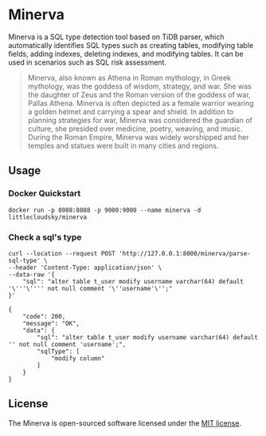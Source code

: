# Minerva

Minerva is a SQL type detection tool based on TiDB parser, which automatically identifies SQL types such as creating tables, modifying table fields, adding indexes, deleting indexes, and modifying tables. It can be used in scenarios such as SQL risk assessment.
> Minerva, also known as Athena in Roman mythology, in Greek mythology, was the goddess of wisdom, strategy, and war. She was the daughter of Zeus and the Roman version of the goddess of war, Pallas Athena. Minerva is often depicted as a female warrior wearing a golden helmet and carrying a spear and shield. In addition to planning strategies for war, Minerva was considered the guardian of culture, she presided over medicine, poetry, weaving, and music. During the Roman Empire, Minerva was widely worshipped and her temples and statues were built in many cities and regions.


## Usage
### Docker Quickstart
```shell
docker run -p 8088:8088 -p 9000:9000 --name minerva -d littlecloudsky/minerva
```

### Check a sql's type
```shell
curl --location --request POST 'http://127.0.0.1:8000/minerva/parse-sql-type' \
--header 'Content-Type: application/json' \
--data-raw '{
    "sql": "alter table t_user modify username varchar(64) default '\'''\'''' not null comment '\''username'\'';"
}'

{
    "code": 200,
    "message": "OK",
    "data": {
        "sql": "alter table t_user modify username varchar(64) default '' not null comment 'username';",
        "sqlType": [
            "modify column"
        ]
    }
}
```

## License

The Minerva is open-sourced software licensed under the [MIT license](./LICENSE).
